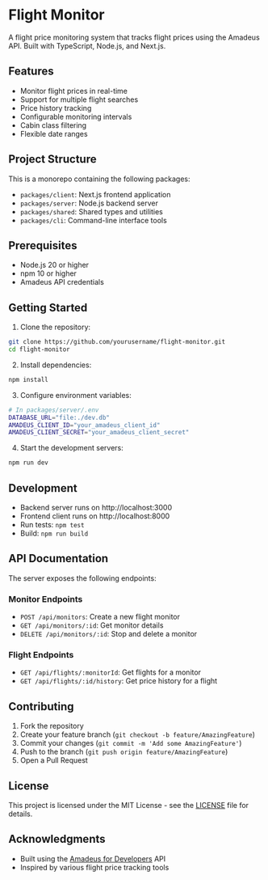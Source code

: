 # Flight Monitor

A flight price monitoring system that tracks flight prices using the Amadeus API. Built with TypeScript, Node.js, and Next.js.

## Features

- Monitor flight prices in real-time
- Support for multiple flight searches
- Price history tracking
- Configurable monitoring intervals
- Cabin class filtering
- Flexible date ranges

## Project Structure

This is a monorepo containing the following packages:

- `packages/client`: Next.js frontend application
- `packages/server`: Node.js backend server
- `packages/shared`: Shared types and utilities
- `packages/cli`: Command-line interface tools

## Prerequisites

- Node.js 20 or higher
- npm 10 or higher
- Amadeus API credentials

## Getting Started

1. Clone the repository:

```bash
git clone https://github.com/yourusername/flight-monitor.git
cd flight-monitor
```

2. Install dependencies:

```bash
npm install
```

3. Configure environment variables:

```bash
# In packages/server/.env
DATABASE_URL="file:./dev.db"
AMADEUS_CLIENT_ID="your_amadeus_client_id"
AMADEUS_CLIENT_SECRET="your_amadeus_client_secret"
```

4. Start the development servers:

```bash
npm run dev
```

## Development

- Backend server runs on http://localhost:3000
- Frontend client runs on http://localhost:8000
- Run tests: `npm test`
- Build: `npm run build`

## API Documentation

The server exposes the following endpoints:

### Monitor Endpoints

- `POST /api/monitors`: Create a new flight monitor
- `GET /api/monitors/:id`: Get monitor details
- `DELETE /api/monitors/:id`: Stop and delete a monitor

### Flight Endpoints

- `GET /api/flights/:monitorId`: Get flights for a monitor
- `GET /api/flights/:id/history`: Get price history for a flight

## Contributing

1. Fork the repository
2. Create your feature branch (`git checkout -b feature/AmazingFeature`)
3. Commit your changes (`git commit -m 'Add some AmazingFeature'`)
4. Push to the branch (`git push origin feature/AmazingFeature`)
5. Open a Pull Request

## License

This project is licensed under the MIT License - see the [LICENSE](LICENSE) file for details.

## Acknowledgments

- Built using the [Amadeus for Developers](https://developers.amadeus.com/) API
- Inspired by various flight price tracking tools
